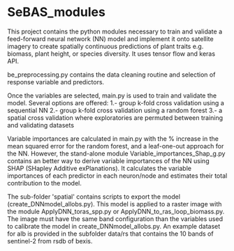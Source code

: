 # SeBAS_modules

This project contains the python modules necessary to train and validate a feed-forward neural network (NN) model and implement it onto satellite imagery to create spatially continuous predictions of plant traits e.g. biomass, plant height, or species diversity. It uses tensor flow and keras API.

be_preprocessing.py contains the data cleaning routine and selection of response variable and predictors.

Once the variables are selected, main.py is used to train and validate the model. Several options are offered:
 1.- group k-fold cross validation using a sequential NN
 2.- group k-fold cross validation using a random forest 
 3.- a spatial cross validation where exploratories are permuted between training and validating datasets
 
Variable importances are calculated in main.py with the % increase in the mean squared error for the random forest, and a leaf-one-out approach for the NN.
However, the stand-alone module Variable_importances_Shap_g.py contains an better way to derive variable importances of the NN using SHAP (SHapley Additive exPlanations). It calculates the variable importances of each predictor in each neuron/node and estimates their total contribution to the model.
 
The sub-folder 'spatial' contains scripts to export the model (create_DNNmodel_allobs.py). This model is applied to a raster image with the module ApplyDNN_toras_spp.py or ApplyDNN_to_ras_loop_biomass.py. The image must have the same band configuration than the variables used to calibrate the model in create_DNNmodel_allobs.py. An example dataset for alb is provided in the subfolder data/rs that contains the 10 bands of sentinel-2 from rsdb of bexis.
